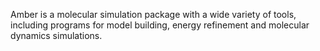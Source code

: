 Amber is a molecular simulation package with a wide variety of tools, including programs for model building, energy refinement and molecular dynamics simulations.
